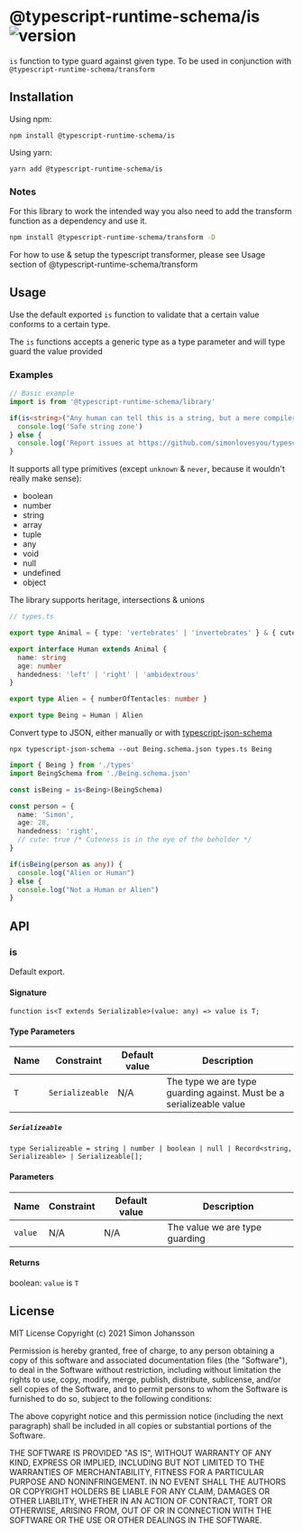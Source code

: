 # @typescript-runtime-schema/is ![version](https://badgen.net/badge/version/0.1.2/blue)
`is` function to type guard against given type. To be used in conjunction with `@typescript-runtime-schema/transform`

## Installation
Using npm:
```
npm install @typescript-runtime-schema/is
```
Using yarn:
```
yarn add @typescript-runtime-schema/is
```
### Notes
For this library to work the intended way you also need to add the transform function as a dependency and use it.
```bash
npm install @typescript-runtime-schema/transform -D
```

For how to use & setup the typescript transformer, please see Usage section of @typescript-runtime-schema/transform
## Usage
Use the default exported `is` function to validate that a certain value conforms to a certain type.

The `is` functions accepts a generic type as a type parameter and will type guard the value provided

### Examples
```ts
// Basic example
import is from '@typescript-runtime-schema/library'

if(is<string>("Any human can tell this is a string, but a mere compiler won't know because it is cast" as any)) {
  console.log('Safe string zone')
} else {
  console.log('Report issues at https://github.com/simonlovesyou/typescript-runtime-schema/issues')
}
```

It supports all type primitives (except `unknown` & `never`, because it wouldn't really make sense):
* boolean
* number
* string
* array
* tuple
* any
* void
* null
* undefined
* object

The library supports heritage, intersections & unions

```ts
// types.ts

export type Animal = { type: 'vertebrates' | 'invertebrates' } & { cute: boolean }

export interface Human extends Animal {
  name: string
  age: number
  handedness: 'left' | 'right' | 'ambidextrous'
}

export type Alien = { numberOfTentacles: number }

export type Being = Human | Alien
```

Convert type to JSON, either manually or with [typescript-json-schema](https://github.com/YousefED/typescript-json-schema#readme)


```
npx typescript-json-schema --out Being.schema.json types.ts Being
```

```ts
import { Being } from './types'
import BeingSchema from './Being.schema.json'

const isBeing = is<Being>(BeingSchema)

const person = {
  name: 'Simon',
  age: 28,
  handedness: 'right',
  // cute: true /* Cuteness is in the eye of the beholder */ 
}

if(isBeing(person as any)) {
  console.log("Alien or Human")
} else {
  console.log("Not a Human or Alien")
}
```
## API
### is
Default export.

#### Signature
`function is<T extends Serializable>(value: any) => value is T;`

#### Type Parameters
Name | Constraint | Default value | Description |
------ | ------ | ------ | ------ |
`T` | `Serializeable` | N/A | The type we are type guarding against. Must be a serializeable value |

##### `Serializeable`
`type Serializeable = string | number | boolean | null | Record<string, Serializeable> | Serializeable[];`

#### Parameters
Name | Constraint | Default value | Description |
------ | ------ | ------ | ------ |
`value` | N/A | N/A | The value we are type guarding

#### Returns
boolean: `value` is `T`


## License
MIT License Copyright (c) 2021 Simon Johansson

Permission is hereby granted, free of charge, to any person obtaining a copy of this software and associated documentation files (the "Software"), to deal in the Software without restriction, including without limitation the rights to use, copy, modify, merge, publish, distribute, sublicense, and/or sell copies of the Software, and to permit persons to whom the Software is furnished to do so, subject to the following conditions:

The above copyright notice and this permission notice (including the next paragraph) shall be included in all copies or substantial portions of the Software.

THE SOFTWARE IS PROVIDED "AS IS", WITHOUT WARRANTY OF ANY KIND, EXPRESS OR IMPLIED, INCLUDING BUT NOT LIMITED TO THE WARRANTIES OF MERCHANTABILITY, FITNESS FOR A PARTICULAR PURPOSE AND NONINFRINGEMENT. IN NO EVENT SHALL THE AUTHORS OR COPYRIGHT HOLDERS BE LIABLE FOR ANY CLAIM, DAMAGES OR OTHER LIABILITY, WHETHER IN AN ACTION OF CONTRACT, TORT OR OTHERWISE, ARISING FROM, OUT OF OR IN CONNECTION WITH THE SOFTWARE OR THE USE OR OTHER DEALINGS IN THE SOFTWARE.